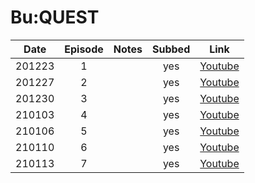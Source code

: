 # Bu:QUEST

|  Date  | Episode | Notes | Subbed | Link                                    |
|:------:|:-------:|:-----:|:------:|-----------------------------------------|
| 201223 |    1    |       |  yes   | [Youtube](https://youtu.be/G_ofAu6YOL8) |
| 201227 |    2    |       |  yes   | [Youtube](https://youtu.be/xpPO-9w-rZ8) |
| 201230 |    3    |       |  yes   | [Youtube](https://youtu.be/zNjAsXax51A) |
| 210103 |    4    |       |  yes   | [Youtube](https://youtu.be/36gbEC3qSG0) |
| 210106 |    5    |       |  yes   | [Youtube](https://youtu.be/5MS3iaNmKQE) |
| 210110 |    6    |       |  yes   | [Youtube](https://youtu.be/p-zwjUhGbPk) |
| 210113 |    7    |       |  yes   | [Youtube](https://youtu.be/lhUV8DbTwF8) |